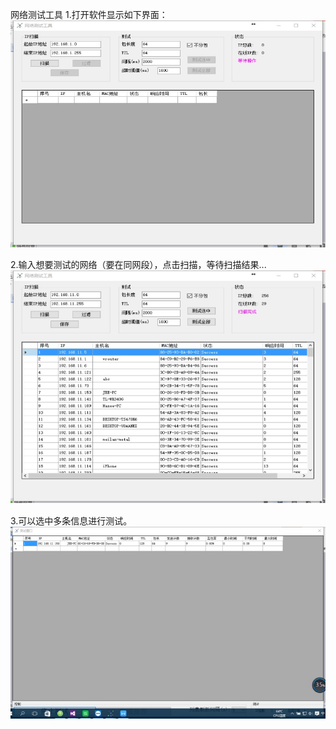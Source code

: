 网络测试工具
1.打开软件显示如下界面：
![Home](https://github.com/fangw1/funny-tool/blob/main/pic/myping/01.jpg)

2.输入想要测试的网络（要在同网段），点击扫描，等待扫描结果...
![Home](https://github.com/fangw1/funny-tool/blob/main/pic/myping/02.jpg)

3.可以选中多条信息进行测试。
![Home](https://github.com/fangw1/funny-tool/blob/main/pic/myping/03.jpg)
